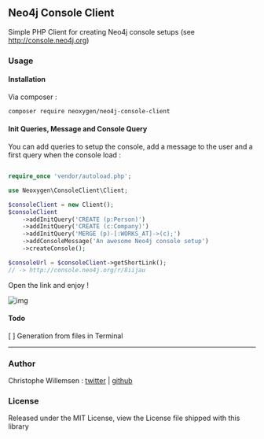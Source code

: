 ## Neo4j Console Client

Simple PHP Client for creating Neo4j console setups (see http://console.neo4j.org)

### Usage

#### Installation

Via composer : 

```bash
composer require neoxygen/neo4j-console-client
```

#### Init Queries, Message and Console Query

You can add queries to setup the console, add a message to the user and a first query when the console load :

```php

require_once 'vendor/autoload.php';

use Neoxygen\ConsoleClient\Client;

$consoleClient = new Client();
$consoleClient
    ->addInitQuery('CREATE (p:Person)')
    ->addInitQuery('CREATE (c:Company)')
    ->addInitQuery('MERGE (p)-[:WORKS_AT]->(c);')
    ->addConsoleMessage('An awesome Neo4j console setup')
    ->createConsole();

$consoleUrl = $consoleClient->getShortLink();
// -> http://console.neo4j.org/r/8iijau
```

Open the link and enjoy !

![img](http://g.recordit.co/pLPKu1bvv8.gif)

#### Todo

[ ] Generation from files in Terminal

--- 

### Author

Christophe Willemsen : [twitter](https://twitter.com/ikwattro) | [github](https://github.com/ikwattro)

### License

Released under the MIT License, view the License file shipped with this library